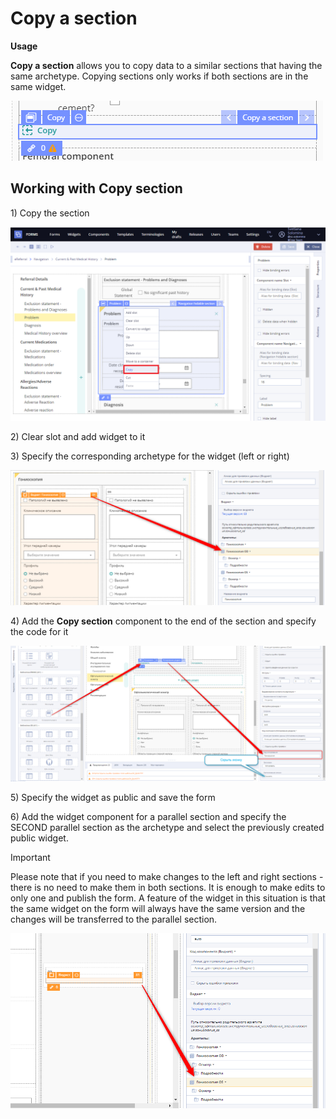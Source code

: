 # Copy a section

**Usage**

**Copy a section** allows you to copy data to a similar sections that having the same archetype. Copying sections only works if both sections are in the same widget.

![](../.gitbook/assets/34841388.png)

## Working with Copy section <a id="Copyasection-WorkingwithCopysection"></a>

1\) Copy the section

![](../.gitbook/assets/34841870.png)

2\) Clear slot and add widget to it

3\) Specify the corresponding archetype for the widget \(left or right\)

![](../.gitbook/assets/34841552.png)

4\) Add the **Copy section** component to the end of the section and specify the code for it

![](../.gitbook/assets/34841553.png)

5\) Specify the widget as public and save the form

6\) Add the widget component for a parallel section and specify the SECOND parallel section as the archetype and select the previously created public widget.

Important

Please note that if you need to make changes to the left and right sections - there is no need to make them in both sections. It is enough to make edits to only one and publish the form. A feature of the widget in this situation is that the same widget on the form will always have the same version and the changes will be transferred to the parallel section.

![](../.gitbook/assets/34841554.png)

